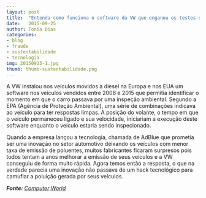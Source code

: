 ```yaml
---
layout: post
title:  "Entenda como funciona o software da VW que enganou os testes de poluentes"
date:   2015-09-25
author: Tonia Dias
categories: 
- blog
- fraude
- sustentabilidade
- tecnologia
img: 20150925-1.jpg
thumb: thumb-sustentabilidade.png
---
```


A VW instalou nos veículos movidos a diesel na Europa e nos EUA um software nos veículos vendidos entre 2008 e 2015 que permitia identificar o momento em que o carro passava por uma inspeção ambiental. Segundo a EPA (Agência de Proteção Ambiental), uma série de combinações indicava ao veículo para ter respostas limpas. A posição do volante, o tempo em que o veículo permaneceu ligado e sua velocidade, iniciariam a execução deste software enquanto o veículo estaria sendo inspecionado. <!--more--> 

Quando a empresa lançou a tecnologia, chamada de AdBlue que prometia ser uma inovação no setor automotivo deixando os veículos com menor taxa de emissão de poluentes, muitos fabricantes ficaram surpresos pois todos tentam a anos melhorar a emissão de seus veículos e a VW conseguiu de forma muito rápida. Agora temos então a resposta, o que na verdade parecia uma inovação não passava de um hack tecnológico para camuflar a poluição gerada por seus veículos.

<i><b>Fonte: </b><a href="http://computerworld.com.br/entenda-como-funciona-o-software-da-vw-que-enganou-os-testes-de-poluentes">Computer World</a></i>